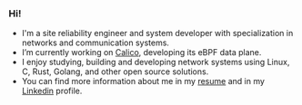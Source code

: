 ### Hi!

- I'm a site reliability engineer and system developer with specialization in networks and communication systems.
- I’m currently working on [Calico], developing its eBPF data plane.
- I enjoy studying, building and developing network systems using Linux, C, Rust, Golang, and other open source solutions.
- You can find more information about me in my [resume] and in my [Linkedin] profile.

[website]: https://mazdak.nasab.co/
[Calico]: https://www.tigera.io/project-calico/
[resume]: https://github.com/mazdakn/resume
[Linkedin]: https://www.linkedin.com/in/mazdakn/
